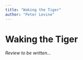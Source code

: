 ```yaml
---
title: "Waking the Tiger"
author: "Peter Levine"
---
```


# Waking the Tiger

*Review to be written...*
